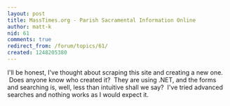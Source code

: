 ```yaml
---
layout: post
title: MassTimes.org - Parish Sacramental Information Online
author: matt-k
nid: 61
comments: true
redirect_from: /forum/topics/61/
created: 1248205380
---
```

<p>I&#39;ll be honest, I&#39;ve thought about scraping this site and creating a new one. &nbsp;Does anyone know who created it?&nbsp;&nbsp;They are using .NET, and the forms and searching is, well, less than intuitive shall we say? &nbsp;I&#39;ve tried advanced searches and nothing works as I&nbsp;would expect it.&nbsp;</p>
